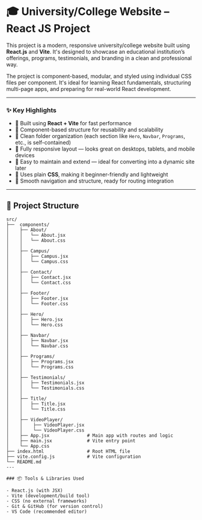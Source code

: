 # 🎓 University/College Website – React JS Project

This project is a modern, responsive university/college website built using **React.js** and **Vite**. It's designed to showcase an educational institution’s offerings, programs, testimonials, and branding in a clean and professional way.

The project is component-based, modular, and styled using individual CSS files per component. It's ideal for learning React fundamentals, structuring multi-page apps, and preparing for real-world React development.


---

### ✨ Key Highlights

- 🔹 Built using **React + Vite** for fast performance
- 🔹 Component-based structure for reusability and scalability
- 🔹 Clean folder organization (each section like `Hero`, `Navbar`, `Programs`, etc., is self-contained)
- 🔹 Fully responsive layout — looks great on desktops, tablets, and mobile devices
- 🔹 Easy to maintain and extend — ideal for converting into a dynamic site later
- 🔹 Uses plain **CSS**, making it beginner-friendly and lightweight
- 🔹 Smooth navigation and structure, ready for routing integration
---

## 📁 Project Structure

```
src/
├──  components/
│    ├── About/
│    │   └── About.jsx
│    │   └── About.css
│    │
│    ├── Campus/
│    │   ├── Campus.jsx
│    │   └── Campus.css
│    │
│    ├── Contact/
│    │   ├── Contact.jsx
│    │   └── Contact.css
│    │
│    ├── Footer/
│    │   ├── Footer.jsx
│    │   └── Footer.css
│    │
│    ├── Hero/
│    │   ├── Hero.jsx
│    │   └── Hero.css
│    │
│    ├── Navbar/
│    │   ├── Navbar.jsx
│    │   └── Navbar.css
│    │
│    ├── Programs/
│    │   ├── Programs.jsx
│    │   └── Programs.css
│    │
│    ├── Testimonials/
│    │   ├── Testimonials.jsx
│    │   └── Testimonials.css
│    │
│    ├── Title/
│    │   ├── Title.jsx
│    │   └── Title.css
│    │
│    ├── VideoPlayer/
│    │    ├── VideoPlayer.jsx
│    │    └── VideoPlayer.css
│    ├── App.jsx              # Main app with routes and logic
│    ├── main.jsx             # Vite entry point
│    └── App.css              
├── index.html                # Root HTML file
├── vite.config.js            # Vite configuration
└── README.md
---

### 📦 Tools & Libraries Used

- React.js (with JSX)
- Vite (development/build tool)
- CSS (no external frameworks)
- Git & GitHub (for version control)
- VS Code (recommended editor)
